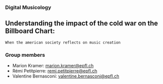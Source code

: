 ### Digital Musicology

## Understanding the impact of the cold war on the Billboard Chart: 
    When the american society reflects on music creation

### Group members
- Marion Kramer: marion.kramer@epfl.ch
- Rémi Petitpierre: remi.petitpierre@epfl.ch
- Valentine Bernasconi: valentine.bernasconi@epfl.ch

